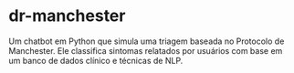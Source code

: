 # dr-manchester
Um chatbot em Python que simula uma triagem baseada no Protocolo de Manchester. Ele classifica sintomas relatados por usuários com base em um banco de dados clínico e técnicas de NLP.
